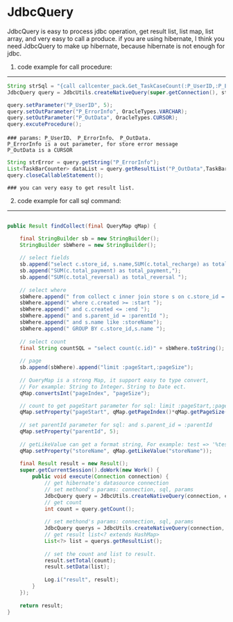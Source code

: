 JdbcQuery
=========

JdbcQuery is easy to process jdbc operation, get result list, list map, list array, and very easy to call a produce. if you are using hibernate, I think you need JdbcQuery to make up hibernate, because hibernate is not enough for jdbc.

1. code example for call procedure:
-------
```java
String strSql = "{call callcenter_pack.Get_TaskCaseCount(:P_UserID,:P_ErrorInfo,:P_OutData)}";
JdbcQuery query = JdbcUtils.createNativeQuery(super.getConnection(), strSql);

query.setParameter("P_UserID", 5);
query.setOutParameter("P_ErrorInfo", OracleTypes.VARCHAR);	    
query.setOutParameter("P_OutData", OracleTypes.CURSOR);
query.excuteProcedure();
```
	### params: P_UserID、 P_ErrorInfo、 P_OutData.
	P_ErrorInfo is a out parameter, for store error message
	P_OutData is a CURSOR

```java
String strError = query.getString("P_ErrorInfo");
List<TaskBarCounter> dataList = query.getResultList("P_OutData",TaskBarCounter.class);
query.closeCallableStatement();
```	
	### you can very easy to get result list.

	    
2. code example for call sql command:
-------
```java

public Result findCollect(final QueryMap qMap) {

	final StringBuilder sb = new StringBuilder();
	StringBuilder sbWhere = new StringBuilder();
	
	// select fields
	sb.append("select c.store_id, s.name,SUM(c.total_recharge) as total_recharge,");
	sb.append("SUM(c.total_payment) as total_payment,");
	sb.append("SUM(c.total_reversal) as total_reversal ");
	
	// select where
	sbWhere.append(" from collect c inner join store s on c.store_id = s.id ");
	sbWhere.append(" where c.created >= :start ");
	sbWhere.append(" and c.created <= :end "); 
	sbWhere.append(" and s.parent_id = :parentId ");
	sbWhere.append(" and s.name like :storeName");
	sbWhere.append(" GROUP BY c.store_id,s.name ");
	
	// select count
	final String countSQL = "select count(c.id)" + sbWhere.toString();
	
	// page
	sb.append(sbWhere).append("limit :pageStart,:pageSize");
	
	// QueryMap is a strong Map, it support easy to type convert, 
	// For example: String to Integer、String to Date ect.
	qMap.convertsInt("pageIndex", "pageSize");

	// count to get pageStart parameter for sql: limit :pageStart,:pageSize
	qMap.setProperty("pageStart", qMap.getPageIndex()*qMap.getPageSize());
	
	// set parentId parameter for sql: and s.parent_id = :parentId
	qMap.setProperty("parentId", 5); 
	
	// getLikeValue can get a format string, For example: test => '%test%'
	qMap.setProperty("storeName", qMap.getLikeValue("storeName")); 
	
	final Result result = new Result();
	super.getCurrentSession().doWork(new Work() {  
	    public void execute(Connection connection) { 
	    	// get hibernate's datasource connection
	    	// set methond's params: connection, sql, params
	    	JdbcQuery query = JdbcUtils.createNativeQuery(connection, countSQL, qMap);
	    	// get count
	    	int count = query.getCount();
	    	
	    	// set methond's params: connection, sql, params
	    	JdbcQuery querys = JdbcUtils.createNativeQuery(connection, sb.toString(), qMap);
	    	// get result list<? extends HashMap>
	    	List<?> list = querys.getResultList();
	    	
	    	// set the count and list to result.
	    	result.setTotal(count);
	    	result.setData(list);
	    	
	    	Log.i("result", result);
	    }
	});
	
	return result;
} 
```	
	
	
